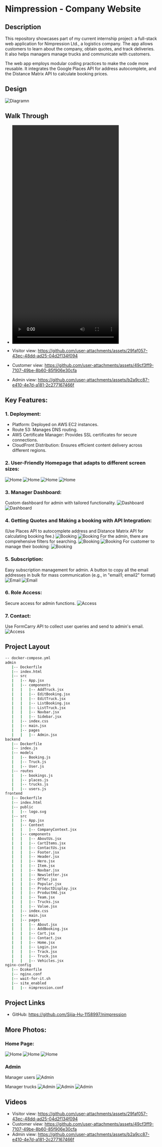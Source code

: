 # Nimpression - Company Website
## Description
This repository showcases part of my current internship project: a full-stack web application for Nimpression Ltd., a logistics company. The app allows customers to learn about the company, obtain quotes, and track deliveries. It also helps managers manage trucks and communicate with customers.

The web app employs modular coding practices to make the code more reusable. It integrates the Google Places API for address autocomplete, and the Distance Matrix API to calculate booking prices.

## Design
![Diagramn](img/diagram.jpg)

## Walk Through

- <video src="https://github.com/user-attachments/assets/29faf057-43ec-48dd-ad25-04d2f134f094" width="352" height="720"></video>

- Visitor view: https://github.com/user-attachments/assets/29faf057-43ec-48dd-ad25-04d2f134f094
- Customer view: https://github.com/user-attachments/assets/49cf3ff9-7107-49be-8b60-85f906e30cfa
- Admin view: https://github.com/user-attachments/assets/b2a9cc87-e410-4e7d-a181-2c277167466f


## Key Features:
### 1. Deployment:
 - Platform: Deployed on AWS EC2 instances.
 - Route 53: Manages DNS routing.
 - AWS Certificate Manager: Provides SSL certificates for secure connections.
 - CloudFront Distribution: Ensures efficient content delivery across different regions.

### 2. User-Friendly Homepage that adapts to different screen sizes:
![Home](img/home_hero.png)
![Home](img/home_small.png)
![Home](img/home_popular.png)
![Home](img/home_footer.png)

### 3. Manager Dashboard:
Custom dashboard for admin with tailored functionality.
![Dashboard](img/admin_dashboard.png)
![Dashboard](img/admin_small.png)

### 4. Getting Quotes and Making a booking with API Integration:
(Use Places API to autocomplete address and Distance Matrix API for calculating booking fee.)
![Booking](img/booking_1.png)
![Booking](img/booking_2.png)
For the admin, there are comprehensive filters for searching. 
![Booking](img/admin_booking.png)
![Booking](img/admin_booking_edit.png)
For customer to manage their booking:
![Booking](img/cart.png)

### 5. Subscription:
Easy subscription management for admin. A button to copy all the email addresses in bulk for mass communication (e.g., in "email1; email2" format)
![Email](img/home_email.png)
![Email](img/admin_email.png)

### 6. Role Access: 
Secure access for admin functions.
![Access](img/admin_access.png)

### 7. Contact: 
Use FormCarry API to collect user queries and send to admin's email.
![Access](img/contact.png)

## Project Layout
```bash
-- docker-compose.yml
admin
   |-- Dockerfile
   |-- index.html
   |-- src
   |   |-- App.jsx
   |   |-- components
   |   |   |-- AddTruck.jsx
   |   |   |-- EditBooking.jsx
   |   |   |-- EditTruck.jsx
   |   |   |-- ListBooking.jsx
   |   |   |-- ListTruck.jsx
   |   |   |-- Navbar.jsx
   |   |   |-- Sidebar.jsx
   |   |-- index.css
   |   |-- main.jsx
   |   |-- pages
   |   |   |-- Admin.jsx
backend
   |-- Dockerfile
   |-- index.js
   |-- models
   |   |-- Booking.js
   |   |-- Truck.js
   |   |-- User.js
   |-- routes
   |   |-- bookings.js
   |   |-- places.js
   |   |-- trucks.js
   |   |-- users.js
frontend
   |-- Dockerfile
   |-- index.html
   |-- public
   |   |-- logo.svg
   |-- src
   |   |-- App.jsx
   |   |-- Context
   |   |   |-- CompanyContext.jsx
   |   |-- components
   |   |   |-- AboutUs.jsx
   |   |   |-- CartItems.jsx
   |   |   |-- ContactUs.jsx
   |   |   |-- Footer.jsx
   |   |   |-- Header.jsx
   |   |   |-- Hero.jsx
   |   |   |-- Item.jsx
   |   |   |-- Navbar.jsx
   |   |   |-- Newsletter.jsx
   |   |   |-- Offer.jsx
   |   |   |-- Popular.jsx
   |   |   |-- ProductDisplay.jsx
   |   |   |-- ProductHd.jsx
   |   |   |-- Team.jsx
   |   |   |-- Trucks.jsx
   |   |   |-- Value.jsx
   |   |-- index.css
   |   |-- main.jsx
   |   |-- pages
   |   |   |-- About.jsx
   |   |   |-- AddBooking.jsx
   |   |   |-- Cart.jsx
   |   |   |-- Contact.jsx
   |   |   |-- Home.jsx
   |   |   |-- Login.jsx
   |   |   |-- Track.jsx
   |   |   |-- Truck.jsx
   |   |   |-- Vehicles.jsx
nginx-config
   |-- Dcokerfile
   |-- nginx.conf
   |-- wait-for-it.sh
   |-- site_enabled
   |   |-- nimpression.conf
```
## Project Links
- GitHub: https://github.com/Sijia-Hu-1158997/nimpression

## More Photos:
### Home Page: 
![Home](img/home_truck.png)
![Home](img/home_single_truck.png)
![Home](img/login.png)

### Admin
Manager users
![Admin](img/admin_user.png)

Manager trucks
![Admin](img/admin_truck_list.png)
![Admin](img/admin_edit_truck.png)
![Admin](img/admin_add_truck.png)

## Videos
- Visitor view: https://github.com/user-attachments/assets/29faf057-43ec-48dd-ad25-04d2f134f094
- Customer view: https://github.com/user-attachments/assets/49cf3ff9-7107-49be-8b60-85f906e30cfa
- Admin view: https://github.com/user-attachments/assets/b2a9cc87-e410-4e7d-a181-2c277167466f


